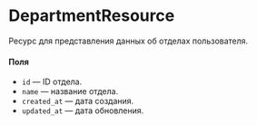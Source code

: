 # DepartmentResource

Ресурс для представления данных об отделах пользователя.

#### Поля

* `id` — ID отдела.
* `name` — название отдела.
* `created_at` — дата создания.
* `updated_at` — дата обновления.
